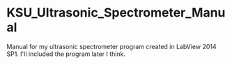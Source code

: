 # KSU_Ultrasonic_Spectrometer_Manual
Manual for my ultrasonic spectrometer program created in LabView 2014 SP1.  I'll included the program later I think.
